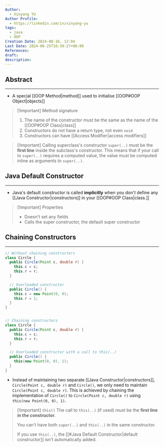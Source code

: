 ```yaml
---
Author:
  - Xinyang YU
Author Profile:
  - https://linkedin.com/in/xinyang-yu
tags:
  - java
  - OOP
Creation Date: 2024-08-16, 12:04
Last Date: 2024-08-25T16:30:27+08:00
References: 
draft: 
description: 
---
```

## Abstract
---
- A special [[OOP Method|method]] used to initialise [[OOP#OOP Object|objects]]

>[!important] Method signature
> 1. The name of the constructor must be the same as the name of the [[OOP#OOP Class|class]]
> 2. Constructors do not have a return type, not even `void`
> 3. Constructors can have [[Access Modifier|access modifiers]]

>[!important] Calling superclass's constructor
> `super(..)` must be the **first line** inside the subclass's constructor. This means that if your call to `super(..)` requires a computed value, the value must be computed inline as arguments to `super(..)`.



## Java Default Constructor
---
- Java's default constructor is called **implicitly** when you don't define any [[Java Constructor|constructors]] in your [[OOP#OOP Class|class.]]

>[!important] Properties
> - Doesn't set any fields
> - Calls the super constructor, the default super constructor


## Chaining Constructors
---
```java
// Without chaining constructors
class Circle {
  public Circle(Point c, double r) {
    this.c = c;
    this.r = r;
  }

  // Overloaded constructor
  public Circle() {
    this.c = new Point(0, 0);
    this.r = 1;
  }
}


// Chaining constructors
class Circle {
  public Circle(Point c, double r) {
    this.c = c;
    this.r = r;
  }

  // Overloaded constructor with a call to this(..)
  public Circle() {
    this(new Point(0, 0), 1);
  }
}
```

- Instead of maintaining two separate [[Java Constructor|constructors]], `Circle(Point c, double r)` and `Circle()`, we only need to maintain `Circle(Point c, double r)`. This is achieved by chaining the implementation of `Circle()` to `Circle(Point c, double r)` using `this(new Point(0, 0), 1)`.

>[!important] `this()`
> The call to `this(..)` (if used) must be the **first line in the constructor**.
> 
> You can't have both `super(..)` and `this(..)` in the same constructor.
> 
> If you use `this(..)`, the [[#Java Default Constructor|default constructor]] isn't automatically added.